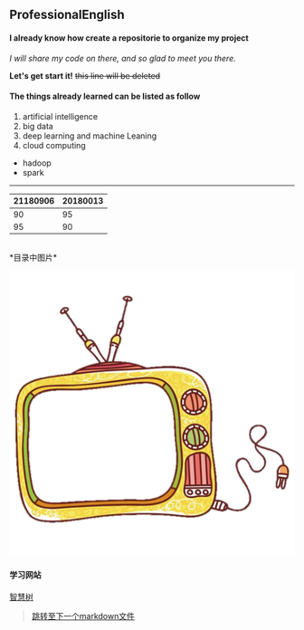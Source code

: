 ## ProfessionalEnglish
#### I already know how create a repositorie to organize my project
*I will share my code on there, and so glad to meet you there.*

**Let's get start it!**
~~this line will be deleted~~


#### The things already learned can be listed as follow 
1. artificial intelligence
2. big data
3. deep learning and machine Leaning
4. cloud computing
 * hadoop
 * spark

<hr>


|  21180906   | 20180013  |
|  ----  | ----  |
| 90  | 95 |
| 95  | 90 |

<br>
*目录中图片*
<br>

![frame 目录文件图象](frame1.png)

#### 学习网站 ####
[智慧树](http://jlu.fy.chaoxing.com/portal)
<br>

> [跳转至下一个markdown文件](More.md)
